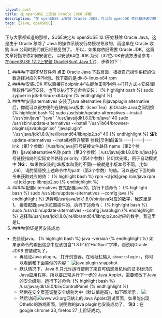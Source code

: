 ```yaml
---
layout: post
title: 在 openSUSE 上安装 Oracle JDK8 详解
description: "在 openSUSE 上安装 Oracle JDK8，可以和 openJDK 共存和快速切换；支持浏览器运行 Java Applet"
tags: [Java, openSUSE]
---
```


正与大家都知道的那样，SUSE决定从 openSUSE 12.1开始移除 Oracle Java。这是由于 Oracle 移除了 Java 的操作系统发行商授权导致的，而这早在 Oracle 收购 Sun 公司时我们就已经预见到了。 所以，如果你依旧需要 Oracle JDK，这篇文章将指导你如何安装它。 以安装64位 JDK 为例（32位JDK安装方法请参考 : [在openSUSE 12.2上安装 Oracle(Sun) Java 1.7](http://bruceinside.duapp.com/install-oracle-sun-java-1-7-opensuse-12-2)），步骤如下：

1. #####下载RPM软件包
点击 [Oracle Java 下载页面](http://www.oracle.com/technetwork/java/javase/downloads/index.html)，根据自己操作系统的位数选择对应的RPM包。我下载的是jdk-8-linux-x64.rpm
1. #####安装JDK
可以直接在dolphin中&ldquo;右键单击RPM包-&gt;打开方式-&gt;安装/删除软件&rdquo;进行安装，也可以执行下述命令安装：
{% highlight bash %}
sudo zypper in jdk-8-linux-x64.rpm
{% endhighlight %}
1. #####安装alternatives
安装了java alternative 和javaplugin alternative后，你就可以很方便的在缺省java版本（Iced Tea）和Oracle Java之间切换
{% highlight bash %}
sudo /usr/sbin/update-alternatives --install "/usr/bin/java" "java" "/usr/java/jdk1.8.0/bin/java" 40
sudo /usr/sbin/update-alternatives --install "/usr/lib64/browser-plugins/javaplugin.so" "javaplugin" "/usr/java/jdk1.8.0/jre/lib/amd64/libnpjp2.so" 40
{% endhighlight %}
**注1**:
update-alternatives --install对照详解表
参数|示例值|备注
----|-----|----
link（第1个参数）|/usr/bin/java|符号链接文件路径
name（第2个参数）|java|alternative名称
path（第3个参数）|/usr/java/jdk1.8.0/bin/java|符号链接指向的实际文件路径
priority（第4个参数）|40|优先级，用于自动模式中
**注2**：
如果你安装的jdk版本和我的不同(一般就是小版本号不同，比如_09)，请酌情替换上述命令中的path（第3个参数）的值。可以通过下面的命令来获取对应的值：
{% highlight bash %}
rpm -ql jdk|grep /bin/java
rpm -ql jdk|grep libnpjp2.so
{% endhighlight %}
1. #####配置alternatives
首先配置java的，执行下述命令：
{% highlight bash %}
sudo /usr/sbin/update-alternatives --config java
{% endhighlight %}
选择和/usr/java/jdk1.8.0/bin/java对应的数字，我这里是1。 接着配置java浏览器插件的，执行下述命令：
{% highlight bash %}
sudo /usr/sbin/update-alternatives --config javaplugin
{% endhighlight %}
选择和/usr/java/jdk1.8.0/jre/lib/amd64/libnpjp2.so对应的数字，我这里是1。
1. #####验证是否安装成功
* 先验证java。
  {% highlight bash %}
  java -version
  {% endhighlight %}
  如果该命令的输出信息中应该包含"1.8.0"和&ldquo;HotSpot&rdquo;字样，则说明Oracle JDK8 安装成功了。
   * 再验证Java plugin。
打开浏览器，在地址栏输入 `about:plugins`，你可以看到和下面类似的内容：
![java plugin snapshot](http://i1317.photobucket.com/albums/t638/redhatlinux10/suselinks_us/629356FE2_zpsc47a3a87.png)
   * 默认情况下，Java 8 只允许运行使用了来自可信颁发机构的证书标识的Java应用程序，所以要正常运行下一步的 Java Applet，需要修改下Java的安全级别。运行下述命令:
{% highlight bash %}
/usr/java/jdk1.8.0/bin/ControlPanel
{% endhighlight %}
   * 然后在安全页签调整安全级别为中（默认值是高），如下图所示：
   ![](http://i1317.photobucket.com/albums/t638/redhatlinux10/suselinks_us/629356FE3_zpsa57ab78d.png)
   * 然后访问![www.w3.org网站上的Java Applet测试页面](http://www.w3.org/People/mimasa/test/object/java/Othello)，如果能出现Othello的游戏画面，说明你的java plugin也安装成功了。
**注3**：在google chrome 33, firefox 27 上验证成功。
